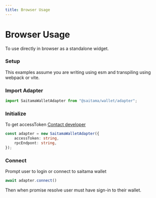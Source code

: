 ```yaml
---
title: Browser Usage
---
```



# Browser Usage 

To use directly in browser as a standalone widget.

### Setup 
This examples assume you are writing using esm and transpiling using webpack or vite.

### Import Adapter

```ts
import SaitamaWalletAdapter from "@saitama/wallet/adapter";
```

### Initialize 

To get accessToken [Contact developer](https://x.com/saitamadotfun)


``` ts
const adapter = new SaitamaWalletAdapter({
    accessToken: string,
    rpcEndpont: string,
});
```

### Connect
Prompt user to login or connect to saitama wallet

```ts
await adapter.connect()
```

Then when promise resolve user must have sign-in to their wallet.